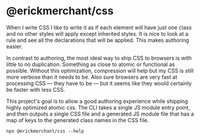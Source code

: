 # @erickmerchant/css

When I write CSS I like to write it as if each element will have just one class and no other styles will apply except inherited styles. It is nice to look at a rule and see all the declarations that will be applied. This makes authoring easier.

In contrast to authoring, the most ideal way to ship CSS to browsers is with little to no duplication. Something as close to atomic or functional as possible. Without this optimization, compression will help but my CSS is still more verbose than it needs to be. Also sure browsers are very fast at processing CSS — they have to be — but it seems like they would certainly be faster with less CSS.

This project's goal is to allow a good authoring experience while shipping highly optimized atomic css. The CLI takes a single JS module entry point, and then outputs a single CSS file and a generated JS module file that has a map of keys to the generated class names in the CSS file.

```
npx @erickmerchant/css --help
```
